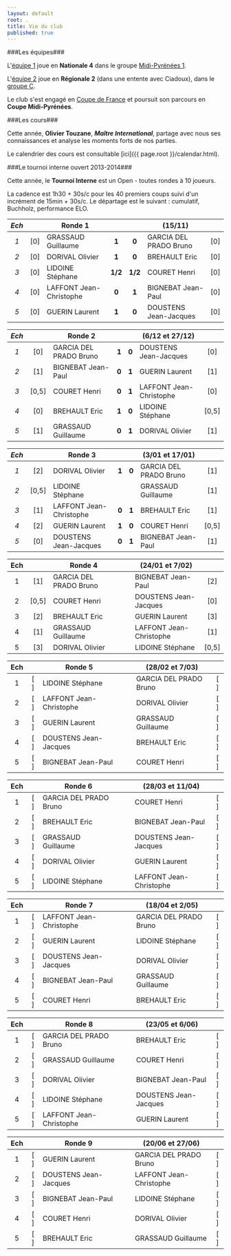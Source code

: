 ```yaml
---
layout: default
root: .
title: Vie du club
published: true
---
```


###Les équipes###

L'[équipe 1](http://www.echecs.asso.fr/ListeJoueurs.aspx?Action=EQUIPE&Equipe=2155) joue en **Nationale 4** dans le groupe [Midi-Pyrénées 1](http://www.echecs.asso.fr/Equipes.aspx?Groupe=84 "Nationale 4 / Midi-Pyrénées 1 / Groupe 1").

L'[équipe 2](http://www.echecs.asso.fr/ListeJoueurs.aspx?Action=EQUIPE&Equipe=2790) joue en **Régionale 2** (dans une entente avec Ciadoux), dans le [groupe C](http://www.echecs.asso.fr/Equipes.aspx?Groupe=1245 "Régionale 2 / Midi-Pyrénées / Groupe C").

Le club s'est engagé en [Coupe de France](http://www.echecs.asso.fr/Equipes.aspx?Groupe=919 "Coupe de France / 1er tour") et poursuit son parcours en **Coupe Midi-Pyrénées**.

###Les cours###

Cette année, **Olivier Touzane**, **_Maître International_**, partage avec nous ses connaissances et analyse les moments forts de nos parties.

Le calendrier des cours est consultable [ici]({{ page.root }}/calendar.html).

###Le tournoi interne ouvert 2013-2014###

Cette année, le **Tournoi Interne** est un Open - toutes rondes à 10 joueurs.

La cadence est 1h30 + 30s/c pour les 40 premiers coups suivi d'un incrément de 15min + 30s/c. Le départage est le suivant : cumulatif, Buchholz, performance ELO.

|*Ech*|     | **Ronde 1**            |     |     |  (15/11)                  |     |
|:-:|:-:| -------------------------- |:---:|:---:| ------------------------- |:---:|
|*1*| [0] | GRASSAUD Guillaume       |**1**|**0**| GARCIA DEL PRADO Bruno    | [0] |
|*2*| [0] | DORIVAL Olivier          |**1**|**0**| BREHAULT Eric             | [0] |
|*3*| [0] | LIDOINE Stéphane       |**1/2**|**1/2**| COURET Henri             | [0] |
|*4*| [0] | LAFFONT Jean-Christophe  |**0**|**1**| BIGNEBAT Jean-Paul        | [0] |
|*5*| [0] | GUERIN Laurent           |**1**|**0**| DOUSTENS Jean-Jacques     | [0] |

|*Ech*|     | **Ronde 2**            |     |     |  (6/12 et 27/12)          |     |
|:-:|:-:| -------------------------- |:---:|:---:| ------------------------- |:---:|
|*1*| [0] | GARCIA DEL PRADO Bruno    |**1**|**0**| DOUSTENS Jean-Jacques     | [0] |
|*2*| [1] | BIGNEBAT Jean-Paul        |**0**|**1**| GUERIN Laurent            | [1] |
|*3*| [0,5] | COURET Henri            |**0**|**1**| LAFFONT Jean-Christophe   | [0] |
|*4*| [0] | BREHAULT Eric             |**1**|**0**| LIDOINE Stéphane          |[0,5]|
|*5*| [1] | GRASSAUD Guillaume        |**0**|**1**| DORIVAL Olivier           | [1] |

|*Ech*|     | **Ronde 3**            |     |     |  (3/01 et 17/01)          |     |
|:-:|:-:| -------------------------- |:---:|:---:| ------------------------- |:---:|
|*1*| [2] | DORIVAL Olivier           |**1**|**0**| GARCIA DEL PRADO Bruno    | [1] |
|*2*|[0,5]| LIDOINE Stéphane          |     |     | GRASSAUD Guillaume        | [1] |
|*3*| [1] | LAFFONT Jean-Christophe   |**0**|**1**| BREHAULT Eric             | [1] |
|*4*| [2] | GUERIN Laurent            |**1**|**0**| COURET Henri              |[0,5]|
|*5*| [0] | DOUSTENS Jean-Jacques     |**0**|**1**| BIGNEBAT Jean-Paul        | [1] |

|Ech |     | Ronde 4                 |     |      |  (24/01 et 7/02)          |     |
|:-:|:-:| -------------------------- |:---:| :---:| ------------------------- |:---:|
|1| [1] | GARCIA DEL PRADO Bruno     |     |      | BIGNEBAT Jean-Paul        | [2] |
|2|[0,5]| COURET Henri               |     |      | DOUSTENS Jean-Jacques     | [0] |
|3| [2] | BREHAULT Eric              |     |      | GUERIN Laurent            | [3] |
|4| [1] | GRASSAUD Guillaume         |     |      | LAFFONT Jean-Christophe   | [1] |
|5| [3] | DORIVAL Olivier            |     |      | LIDOINE Stéphane          |[0,5]|

|Ech |     | Ronde 5                 |     |      |  (28/02 et 7/03)          |     |
|:-:|:-:| -------------------------- |:---:| :---:| ------------------------- |:---:|
|1| [ ] | LIDOINE Stéphane           |     |      | GARCIA DEL PRADO Bruno    | [ ] |
|2| [ ] | LAFFONT Jean-Christophe    |     |      | DORIVAL Olivier           | [ ] |
|3| [ ] | GUERIN Laurent             |     |      | GRASSAUD Guillaume        | [ ] |
|4| [ ] | DOUSTENS Jean-Jacques      |     |      | BREHAULT Eric             | [ ] |
|5| [ ] | BIGNEBAT Jean-Paul         |     |      | COURET Henri              | [ ] |

|Ech |     | Ronde 6                 |     |      |  (28/03 et 11/04)         |     |
|:-:|:-:| -------------------------- |:---:| :---:| ------------------------- |:---:|
|1| [ ] | GARCIA DEL PRADO Bruno     |     |      | COURET Henri              | [ ] |
|2| [ ] | BREHAULT Eric              |     |      | BIGNEBAT Jean-Paul        | [ ] |
|3| [ ] | GRASSAUD Guillaume         |     |      | DOUSTENS Jean-Jacques     | [ ] |
|4| [ ] | DORIVAL Olivier            |     |      | GUERIN Laurent            | [ ] |
|5| [ ] | LIDOINE Stéphane           |     |      | LAFFONT Jean-Christophe   | [ ] |

|Ech |     | Ronde 7                 |     |      |  (18/04 et 2/05)          |     |
|:-:|:-:| -------------------------- |:---:| :---:| ------------------------- |:---:|
|1| [ ] | LAFFONT Jean-Christophe    |     |      | GARCIA DEL PRADO Bruno    | [ ] |
|2| [ ] | GUERIN Laurent             |     |      | LIDOINE Stéphane          | [ ] |
|3| [ ] | DOUSTENS Jean-Jacques      |     |      | DORIVAL Olivier           | [ ] |
|4| [ ] | BIGNEBAT Jean-Paul         |     |      | GRASSAUD Guillaume        | [ ] |
|5| [ ] | COURET Henri               |     |      | BREHAULT Eric             | [ ] |

|Ech |     | Ronde 8                 |     |      |  (23/05 et 6/06)          |     |
|:-:|:-:| -------------------------- |:---:| :---:| ------------------------- |:---:|
|1| [ ] | GARCIA DEL PRADO Bruno     |     |      | BREHAULT Eric             | [ ] |
|2| [ ] | GRASSAUD Guillaume         |     |      | COURET Henri              | [ ] |
|3| [ ] | DORIVAL Olivier            |     |      | BIGNEBAT Jean-Paul        | [ ] |
|4| [ ] | LIDOINE Stéphane           |     |      | DOUSTENS Jean-Jacques     | [ ] |
|5| [ ] | LAFFONT Jean-Christophe    |     |      | GUERIN Laurent            | [ ] |

|Ech |     | Ronde 9                 |     |      |  (20/06 et 27/06)         |     |
|:-:|:-:| -------------------------- |:---:| :---:| ------------------------- |:---:|
|1| [ ] | GUERIN Laurent             |     |      | GARCIA DEL PRADO Bruno    | [ ] |
|2| [ ] | DOUSTENS Jean-Jacques      |     |      | LAFFONT Jean-Christophe   | [ ] |
|3| [ ] | BIGNEBAT Jean-Paul         |     |      | LIDOINE Stéphane          | [ ] |
|4| [ ] | COURET Henri               |     |      | DORIVAL Olivier           | [ ] |
|5| [ ] | BREHAULT Eric              |     |      | GRASSAUD Guillaume        | [ ] |